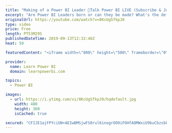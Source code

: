 ```yaml
---
title: "Making of a Power BI Leader 🔴Talk Power BI LIVE (Subscribe & Join)"
excerpt: "Are Power BI Leaders born or can they be made? What's the definition of a Power BI Leader anyway? (It's not a lofty title, that's for sure). What kind of impact a true Power BI Leader can create for their team/organization or their clients? And most importantly, how can you become one?  ✅ Subscribe and"
originalUrl: https://youtube.com/watch?v=8KcUgSfkpJ0
type: video
price: Free
length: PT53M29S
publishedDateTime: 2019-09-13T12:32:46Z
heat: 50

featuredContent: "<iframe width=\"800\" height=\"500\" frameborder=\"0\" src=\"https://www.youtube.com/embed/8KcUgSfkpJ0\" allow=\"accelerometer; autoplay; encrypted-media; gyroscope; picture-in-picture\" allowfullscreen></iframe>"

provider:
  name: Learn Power BI
  domain: learnpowerbi.com

topics:
  - Power BI

images:
  - url: https://i.ytimg.com/vi/8KcUgSfkpJ0/hqdefault.jpg
    width: 480
    height: 360
    isCached: true

secured: "CFIJE1ajFPYciUN+AEIwBMSjwFS0rul6inogrOO9iFOHfAOMWxiU9buCbzsbLcRooMRosfpdVYg3FK9GQw7XFtp8cIRKUto1QLSZDOIxDuOp864K3JbIm5ObbRNm37HSNGIe4i1XT5MscVypS6E+Dz2gkB8fe0C8bnBVf8xicLqBsPfkRHPLXz9hSNc7EwExhtUsq6PF7vmCkfvEfrGhxCJAioXTOadMC6Y9nBhg/Rm0LORqko5BxsD0+VtQa0/+2g1GYt/NclYjE85Dot64rGTJ8SvaXy1by9w5AOVYD4JZ61ektkbtA2IagZEETgNui9egwY8842Z6s0zIUrOmGulB3zED4mad1rXCJlMRFmuWOPIK7xSHyo9DbeIf0cwIsqpQ4s6FaJzHlhjvCBG1vsy2WzSPoeOSZ4Z7QzmFUmI=;zJxdZLvEyRHQXeav7ovv5w=="
---
```



